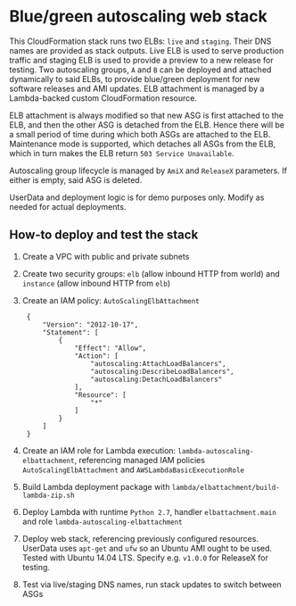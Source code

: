 
# Blue/green autoscaling web stack

This CloudFormation stack runs two ELBs: `live` and `staging`. Their DNS names are provided as stack outputs. Live
ELB is used to serve production traffic and staging ELB is used to provide a preview to a new release for testing. Two
autoscaling groups, `A` and `B` can be deployed and attached dynamically to said ELBs, to provide blue/green deployment
for new software releases and AMI updates. ELB attachment is managed by a Lambda-backed custom CloudFormation resource.

ELB attachment is always modified so that new ASG is first attached to the ELB, and then the other ASG is detached
from the ELB. Hence there will be a small period of time during which both ASGs are attached to the ELB. Maintenance
mode is supported, which detaches all ASGs from the ELB, which in turn makes the ELB return `503 Service Unavailable`.

Autoscaling group lifecycle is managed by `AmiX` and `ReleaseX` parameters. If either is empty, said ASG is deleted.

UserData and deployment logic is for demo purposes only. Modify as needed for actual deployments.

## How-to deploy and test the stack

1. Create a VPC with public and private subnets
2. Create two security groups: `elb` (allow inbound HTTP from world) and `instance` (allow inbound HTTP from `elb`)
3. Create an IAM policy: `AutoScalingElbAttachment`

        {
            "Version": "2012-10-17",
            "Statement": [
                {
                    "Effect": "Allow",
                    "Action": [
                        "autoscaling:AttachLoadBalancers",
                        "autoscaling:DescribeLoadBalancers",
                        "autoscaling:DetachLoadBalancers"
                    ],
                    "Resource": [
                        "*"
                    ]
                }
            ]
        }

4. Create an IAM role for Lambda execution: `lambda-autoscaling-elbattachment`, referencing managed IAM policies
`AutoScalingElbAttachment` and `AWSLambdaBasicExecutionRole`

5. Build Lambda deployment package with `lambda/elbattachment/build-lambda-zip.sh`

6. Deploy Lambda with runtime `Python 2.7`, handler `elbattachment.main` and role `lambda-autoscaling-elbattachment`

7. Deploy web stack, referencing previously configured resources. UserData uses `apt-get` and `ufw` so an Ubuntu AMI
ought to be used. Tested with Ubuntu 14.04 LTS. Specify e.g. `v1.0.0` for ReleaseX for testing.

8. Test via live/staging DNS names, run stack updates to switch between ASGs
